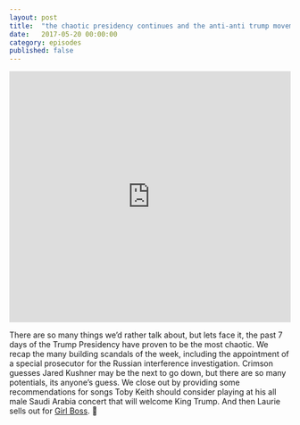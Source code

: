 ```yaml
---
layout: post
title:  "the chaotic presidency continues and the anti-anti trump movement sustains"
date:   2017-05-20 00:00:00
category: episodes
published: false
---
```

<iframe width="100%" height="450" scrolling="no" frameborder="no" src="https://w.soundcloud.com/player/?url=https%3A//api.soundcloud.com/tracks/323840049&amp;auto_play=false&amp;hide_related=false&amp;show_comments=true&amp;show_user=true&amp;show_reposts=false&amp;visual=true"></iframe>

There are so many things we’d rather talk about, but lets face it, the past 7 days of the Trump Presidency have proven to be the most chaotic. We recap the many building scandals of the week, including the appointment of a special prosecutor for the Russian interference investigation. Crimson guesses Jared Kushner may be the next to go down, but there are so many potentials, its anyone’s guess. We close out by providing some recommendations for songs Toby Keith should consider playing at his all male Saudi Arabia concert that will welcome King Trump. And then Laurie sells out for [Girl Boss](https://www.netflix.com/title/80115671).

